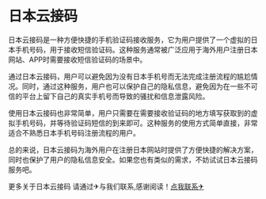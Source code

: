 # 日本云接码

日本云接码是一种方便快捷的手机验证码接收服务，它为用户提供了一个虚拟的日本手机号码，用于接收短信验证码。这种服务通常被广泛应用于海外用户注册日本网站、APP时需要接收短信验证码的场景中。

通过日本云接码，用户可以避免因为没有日本手机号而无法完成注册流程的尴尬情况。同时，通过这种服务，用户也可以保护自己的隐私信息，避免因为在一些不可信的平台上留下自己的真实手机号而导致的骚扰和信息泄露风险。

使用日本云接码也非常简单，用户只需要在需要接收验证码的地方填写获取到的虚拟手机号码，并等待验证码短信的到来即可。这种服务的使用方式简单直接，非常适合不熟悉日本手机号码注册流程的用户。

总的来说，日本云接码为海外用户在注册日本网站时提供了方便快捷的解决方案，同时也保护了用户的隐私信息安全。如果您也有类似的需求，不妨试试日本云接码服务吧。

更多关于日本云接码 请通过✈与我们联系,感谢阅读！[点我联系✈](https://gm.G208.com)